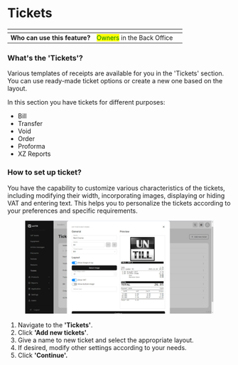 # Tickets

<table data-card-size="large" data-view="cards" data-full-width="true"><thead><tr><th></th><th></th><th></th></tr></thead><tbody><tr><td><strong>Who can use this feature?</strong> </td><td> <mark style="color:green;">Owners</mark> in the Back Office</td><td></td></tr></tbody></table>

### What's the 'Tickets'?

Various templates of receipts are available for you in the 'Tickets' section. You can use ready-made ticket options or create a new one based on the layout.

In this section you have tickets for different purposes:

* Bill
* Transfer
* Void
* Order
* Proforma
* XZ Reports

### How to set up ticket?

You have the capability to customize various characteristics of the tickets, including modifying their width, incorporating images, displaying or hiding VAT and entering text. This helps you to personalize the tickets according to your preferences and specific requirements.&#x20;

<figure><img src="../../.gitbook/assets/tickets.jpg" alt="" width="563"><figcaption></figcaption></figure>

1. Navigate to the **'Tickets'**.
2. Click **'Add new tickets'**.
3. Give a name to new ticket and select the appropriate layout.
4. If desired, modify other settings according to your needs.
5. Click **'Continue'.**

